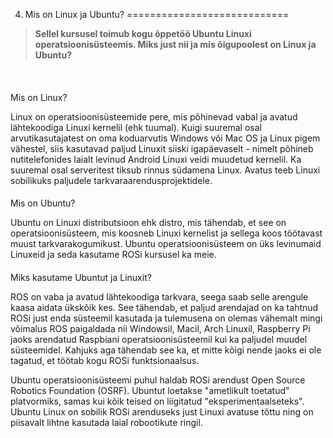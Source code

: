 



 4. Mis on Linux ja Ubuntu?
============================











> 
> 
> **Sellel kursusel toimub kogu õppetöö Ubuntu Linuxi operatsioonisüsteemis. Miks just nii ja mis õigupoolest on Linux ja Ubuntu?**
> 
> 
> 
> 



  



#### 
 Mis on Linux?



 Linux on operatsioonisüsteemide pere, mis põhinevad vabal ja avatud lähtekoodiga Linuxi kernelil (ehk tuumal). Kuigi suuremal osal arvutikasutajatest on oma koduarvutis Windows või Mac OS ja Linux pigem vähestel, siis kasutavad paljud Linuxit siiski igapäevaselt - nimelt põhineb nutitelefonides laialt levinud Android Linuxi veidi muudetud kernelil. Ka suuremal osal serveritest tiksub rinnus südamena Linux. Avatus teeb Linuxi sobilikuks paljudele tarkvaraarendusprojektidele.



#### 
 Mis on Ubuntu?



 Ubuntu on Linuxi distributsioon ehk distro, mis tähendab, et see on operatsioonisüsteem, mis koosneb Linuxi kernelist ja sellega koos töötavast muust tarkvarakogumikust. Ubuntu operatsioonisüsteem on üks levinumaid Linuxeid ja seda kasutame ROSi kursusel ka meie.



#### 
 Miks kasutame Ubuntut ja Linuxit?



 ROS on vaba ja avatud lähtekoodiga tarkvara, seega saab selle arengule kaasa aidata ükskõik kes. See tähendab, et paljud arendajad on ka tahtnud ROSi just enda süsteemil kasutada ja tulemusena on olemas vähemalt mingi võimalus ROS paigaldada nii Windowsil, Macil, Arch Linuxil, Raspberry Pi jaoks arendatud Raspbiani operatsioonisüsteemil kui ka paljudel muudel süsteemidel. Kahjuks aga tähendab see ka, et mitte kõigi nende jaoks ei ole tagatud, et töötab kogu ROSi funktsionaalsus.




 Ubuntu operatsioonisüsteemi puhul haldab ROSi arendust Open Source Robotics Foundation (OSRF). Ubuntut loetakse "ametlikult toetatud" platvormiks, samas kui kõik teised on liigitatud "eksperimentaalseteks". Ubuntu Linux on sobilik ROSi arenduseks just Linuxi avatuse tõttu ning on piisavalt lihtne kasutada laial robootikute ringil.




  



 







